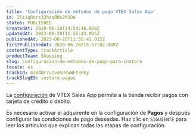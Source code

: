 ```yaml
---
title: 'Configuración de métodos de pago VTEX Sales App'
id: 2liigRors32hzqBNs2M1Oa
status: PUBLISHED
createdAt: 2020-06-28T14:54:46.020Z
updatedAt: 2023-08-28T11:55:43.015Z
publishedAt: 2023-08-28T11:55:43.015Z
firstPublishedAt: 2020-06-28T15:17:02.889Z
contentType: trackArticle
productTeam: Shopping
slug: configuracion-de-metodos-de-pago-para-instore
locale: es
trackId: 43B4Nr7uZva5UdwWEt3PEy
trackSlugES: instore-pagos
---
```


La [configuración](https://help.vtex.com/es/tracks/instore-setting-up--zav76TFEZlAjnyBVL5tRc) de VTEX Sales App permite a la tienda recibir pagos con tarjeta de crédito o débito.

Es necesario activar el adquirente en la configuración de __Pagos__ y después configurar las condiciones de pago deseadas. Haz clic en `SIGUIENTE` para leer los artículos que explican todas las etapas de configuración.
